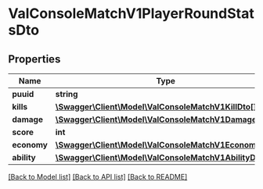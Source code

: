 # ValConsoleMatchV1PlayerRoundStatsDto

## Properties
Name | Type | Description | Notes
------------ | ------------- | ------------- | -------------
**puuid** | **string** |  | 
**kills** | [**\Swagger\Client\Model\ValConsoleMatchV1KillDto[]**](ValConsoleMatchV1KillDto.md) |  | 
**damage** | [**\Swagger\Client\Model\ValConsoleMatchV1DamageDto[]**](ValConsoleMatchV1DamageDto.md) |  | 
**score** | **int** |  | 
**economy** | [**\Swagger\Client\Model\ValConsoleMatchV1EconomyDto**](ValConsoleMatchV1EconomyDto.md) |  | 
**ability** | [**\Swagger\Client\Model\ValConsoleMatchV1AbilityDto**](ValConsoleMatchV1AbilityDto.md) |  | 

[[Back to Model list]](../README.md#documentation-for-models) [[Back to API list]](../README.md#documentation-for-api-endpoints) [[Back to README]](../README.md)


